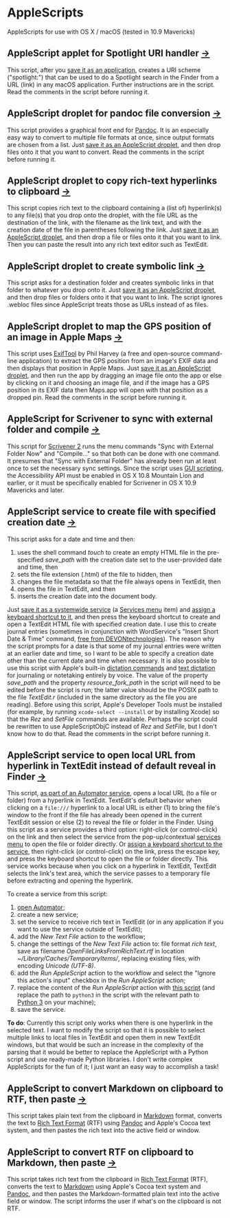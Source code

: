 # AppleScripts
AppleScripts for use with OS X / macOS (tested in 10.9 Mavericks)

## AppleScript applet for Spotlight URI handler [→](https://github.com/nathan-artist/AppleScripts/blob/master/AppleScript%20applet%20for%20Spotlight%20URI%20handler.applescript)
This script, after you [save it as an application](https://developer.apple.com/library/content/documentation/LanguagesUtilities/Conceptual/MacAutomationScriptingGuide/SaveaScript.html), creates a URI scheme ("spotlight:") that can be used to do a Spotlight search in the Finder from a URL (link) in any macOS application. Further instructions are in the script. Read the comments in the script before running it.

## AppleScript droplet for pandoc file conversion [→](https://github.com/nathan-artist/AppleScripts/blob/master/AppleScript%20droplet%20for%20pandoc%20file%20conversion.applescript)
This script provides a graphical front end for [Pandoc](https://pandoc.org). It is an especially easy way to convert to multiple file formats at once, since output formats are chosen from a list. Just [save it as an AppleScript droplet](https://developer.apple.com/library/content/documentation/LanguagesUtilities/Conceptual/MacAutomationScriptingGuide/SaveaScript.html), and then drop files onto it that you want to convert. Read the comments in the script before running it.

## AppleScript droplet to copy rich-text hyperlinks to clipboard [→](https://github.com/nathan-artist/AppleScripts/blob/master/AppleScript%20droplet%20to%20copy%20rich-text%20hyperlinks%20to%20clipboard.applescript)
This script copies rich text to the clipboard containing a (list of) hyperlink(s) to any file(s) that you drop onto the droplet, with the file URL as the destination of the link, with the filename as the link text, and with the creation date of the file in parentheses following the link. Just [save it as an AppleScript droplet](https://developer.apple.com/library/content/documentation/LanguagesUtilities/Conceptual/MacAutomationScriptingGuide/SaveaScript.html), and then drop a file or files onto it that you want to link. Then you can paste the result into any rich text editor such as TextEdit.

## AppleScript droplet to create symbolic link [→](https://github.com/nathan-artist/AppleScripts/blob/master/AppleScript%20droplet%20to%20create%20symbolic%20link.applescript)
This script asks for a destination folder and creates symbolic links in that folder to whatever you drop onto it. Just [save it as an AppleScript droplet](https://developer.apple.com/library/content/documentation/LanguagesUtilities/Conceptual/MacAutomationScriptingGuide/SaveaScript.html), and then drop files or folders onto it that you want to link. The script ignores .webloc files since AppleScript treats those as URLs instead of as files.

## AppleScript droplet to map the GPS position of an image in Apple Maps [→](https://github.com/nathan-artist/AppleScripts/blob/master/AppleScript%20droplet%20to%20map%20the%20GPS%20position%20of%20an%20image%20in%20Apple%20Maps.applescript)
This script uses [ExifTool](https://en.wikipedia.org/wiki/ExifTool) by Phil Harvey (a free and open-source command-line application) to extract the GPS position from an image's EXIF data and then displays that position in Apple Maps. Just [save it as an AppleScript droplet](https://developer.apple.com/library/content/documentation/LanguagesUtilities/Conceptual/MacAutomationScriptingGuide/SaveaScript.html), and then run the app by dragging an image file onto the app or else by clicking on it and choosing an image file, and if the image has a GPS position in its EXIF data then Maps.app will open with that position as a dropped pin. Read the comments in the script before running it.

## AppleScript for Scrivener to sync with external folder and compile [→](https://github.com/nathan-artist/AppleScripts/blob/master/AppleScript%20for%20Scrivener%20to%20sync%20with%20external%20folder%20and%20compile.applescript)
This script for [Scrivener 2](https://www.literatureandlatte.com/scrivener) runs the menu commands "Sync with External Folder Now" and "Compile..." so that both can be done with one command. It presumes that "Sync with External Folder" has already been run at least once to set the necessary sync settings. Since the script uses [GUI scripting](http://www.macosautomation.com/mavericks/guiscripting/), the Accessibility API must be enabled in OS X 10.8 Mountain Lion and earlier, or it must be specifically enabled for Scrivener in OS X 10.9 Mavericks and later.

## AppleScript service to create file with specified creation date [→](https://github.com/nathan-artist/AppleScripts/blob/master/AppleScript%20service%20to%20create%20file%20with%20specified%20creation%20date.applescript)
This script asks for a date and time and then:
1. uses the shell command *touch* to create an empty HTML file in the pre-specified *save_path* with the creation date set to the user-provided date and time, then
2. sets the file extension (.html) of the file to hidden, then
3. changes the file metadata so that the file always opens in TextEdit, then
4. opens the file in TextEdit, and then
5. inserts the creation date into the document body.

Just [save it as a systemwide service](https://developer.apple.com/library/content/documentation/LanguagesUtilities/Conceptual/MacAutomationScriptingGuide/MakeaSystem-WideService.html) (a [Services menu](https://en.wikipedia.org/wiki/Services_menu) item) and [assign a keyboard shortcut to it](https://www.macworld.com/article/215544/how-to-use-services-in-mac-os-x.html), and then press the keyboard shortcut to create and open a TextEdit HTML file with specified creation date. I use this to create journal entries (sometimes in conjunction with WordService's "Insert Short Date & Time" command, [free from DEVONtechnologies](http://www.devontechnologies.com/products/freeware.html)). The reason why the script prompts for a date is that some of my journal entries were written at an earlier date and time, so I want to be able to specify a creation date other than the current date and time when necessary. It is also possible to use this script with Apple's built-in [dictation commands](https://developer.apple.com/library/content/documentation/LanguagesUtilities/Conceptual/MacAutomationScriptingGuide/UseDictationtoRunScripts.html) and [text dictation](https://support.apple.com/en-us/HT202584) for journaling or notetaking entirely by voice. The value of the property *save_path* and the property *resource_fork_path* in the script will need to be edited before the script is run; the latter value should be the POSIX path to the file *TextEdit.r* (included in the same directory as the file you are reading). Before using this script, Apple's Developer Tools must be installed (for example, by running `xcode-select --install` or by installing Xcode) so that the *Rez* and *SetFile* commands are available. Perhaps the script could be rewritten to use AppleScriptObjC instead of *Rez* and *SetFile*, but I don't know how to do that. Read the comments in the script before running it.

## AppleScript service to open local URL from hyperlink in TextEdit instead of default reveal in Finder [→](https://github.com/nathan-artist/AppleScripts/blob/master/AppleScript%20service%20to%20open%20local%20URL%20from%20hyperlink%20in%20TextEdit%20instead%20of%20default%20reveal%20in%20Finder.applescript)
This script, [as part of an Automator service](https://developer.apple.com/library/content/documentation/LanguagesUtilities/Conceptual/MacAutomationScriptingGuide/MakeaSystem-WideService.html), opens a local URL (to a file or folder) from a hyperlink in TextEdit. TextEdit's default behavior when clicking on a `file:///` hyperlink to a local URL is either (1) to bring the file's window to the front if the file has already been opened in the current TextEdit session or else (2) to reveal the file or folder in the Finder. Using this script as a service provides a third option: right-click (or control-click) on the link and then select the service from the pop-up/contextual [services menu](https://en.wikipedia.org/wiki/Services_menu) to open the file or folder directly. Or [assign a keyboard shortcut to the service](https://www.macworld.com/article/215544/how-to-use-services-in-mac-os-x.html), then right-click (or control-click) on the link, press the escape key, and press the keyboard shortcut to open the file or folder directly. This service works because when you click on a hyperlink in TextEdit, TextEdit selects the link's text area, which the service passes to a temporary file before extracting and opening the hyperlink.

To create a service from this script:
1. [open Automator](https://developer.apple.com/library/content/documentation/LanguagesUtilities/Conceptual/MacAutomationScriptingGuide/MakeaSystem-WideService.html);
2. create a new service;
3. set the service to receive rich text in TextEdit (or in any application if you want to use the service outside of TextEdit);
4. add the *New Text File* action to the workflow;
5. change the settings of the *New Text File* action to: file format *rich text*, save as filename *OpenFileLinksFromRichText.rtf* in location *~/Library/Caches/TemporaryItems/*, replacing existing files, with encoding *Unicode (UTF-8)*.
6. add the *Run AppleScript* action to the workflow and select the "Ignore this action's input" checkbox in the *Run AppleScript* action;
7. replace the content of the *Run AppleScript* action with [this script](https://github.com/nathan-artist/AppleScripts/blob/master/AppleScript%20service%20to%20open%20local%20URL%20from%20hyperlink%20in%20TextEdit%20instead%20of%20default%20reveal%20in%20Finder.applescript) (and replace the path to `python3` in the script with the relevant path to [Python 3](https://docs.python.org/3/) on your machine);
8. save the service.

**To do**: Currently this script only works when there is one hyperlink in the selected text. I want to modify the script so that it is possible to select multiple links to local files in TextEdit and open them in new TextEdit windows, but that would be such an increase in the complexity of the parsing that it would be better to replace the AppleScript with a Python script and use ready-made Python libraries. I don't write complex AppleScripts for the fun of it; I just want an easy way to accomplish a task!

## AppleScript to convert Markdown on clipboard to RTF, then paste [→](https://github.com/nathan-artist/AppleScripts/blob/master/AppleScript%20to%20convert%20Markdown%20on%20clipboard%20to%20RTF%2C%20then%20paste.applescript)
This script takes plain text from the clipboard in [Markdown](https://en.wikipedia.org/wiki/Markdown) format, converts the text to [Rich Text Format](https://en.wikipedia.org/wiki/Rich_Text_Format) (RTF) using [Pandoc](https://pandoc.org) and Apple's Cocoa text system, and then pastes the rich text into the active field or window.

## AppleScript to convert RTF on clipboard to Markdown, then paste [→](https://github.com/nathan-artist/AppleScripts/blob/master/AppleScript%20to%20convert%20RTF%20on%20clipboard%20to%20Markdown%2C%20then%20paste.applescript)
This script takes rich text from the clipboard in [Rich Text Format](https://en.wikipedia.org/wiki/Rich_Text_Format) (RTF), converts the text to [Markdown](https://en.wikipedia.org/wiki/Markdown) using Apple's Cocoa text system and [Pandoc](https://pandoc.org), and then pastes the Markdown-formatted plain text into the active field or window. The script informs the user if what's on the clipboard is not RTF.

